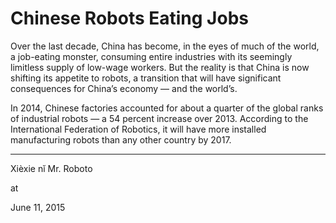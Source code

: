 # Chinese Robots Eating Jobs
Over the last decade, China has become, in the eyes of much of the world, a job-eating monster, consuming entire industries with its seemingly limitless supply of low-wage workers. But the reality is that China is now shifting its appetite to robots, a transition that will have significant consequences for China’s economy — and the world’s.

In 2014, Chinese factories accounted for about a quarter of the global ranks of industrial robots — a 54 percent increase over 2013. According to the International Federation of Robotics, it will have more installed manufacturing robots than any other country by 2017.

---

Xièxie nĭ Mr. Roboto








at

June 11, 2015















